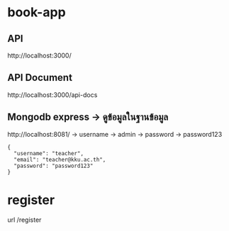 # book-app
## API

http://localhost:3000/

## API Document

http://localhost:3000/api-docs

## Mongodb express -> ดูข้อมูลในฐานข้อมูล

http://localhost:8081/
-> username -> admin
-> password -> password123

```
{
  "username": "teacher",
  "email": "teacher@kku.ac.th",
  "password": "password123"
}
```
# register

url /register

